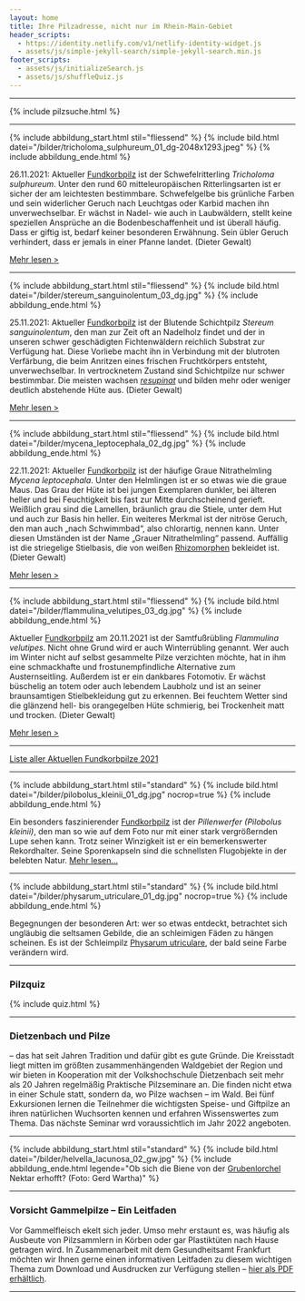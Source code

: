 ```yaml
---
layout: home
title: Ihre Pilzadresse, nicht nur im Rhein-Main-Gebiet
header_scripts:
  - https://identity.netlify.com/v1/netlify-identity-widget.js
  - assets/js/simple-jekyll-search/simple-jekyll-search.min.js
footer_scripts:
  - assets/js/initializeSearch.js
  - assets/js/shuffleQuiz.js
---
```

- - -

{% include pilzsuche.html %}

- - -

{% include abbildung_start.html stil="fliessend" %}
{% include bild.html datei="/bilder/tricholoma_sulphureum_01_dg-2048x1293.jpeg" %}
{% include abbildung_ende.html %}

26.11.2021: Aktueller [Fundkorbpilz](AA "Glossar-") ist der Schwefelritterling *Tricholoma sulphureum*.  Unter den rund 60 mitteleuropäischen Ritterlingsarten ist er sicher der am leichtesten bestimmbare. Schwefelgelbe bis grünliche Farben und sein widerlicher Geruch nach Leuchtgas oder Karbid machen ihn unverwechselbar. Er wächst in Nadel- wie auch in Laubwäldern, stellt keine speziellen Ansprüche an die Bodenbeschaffenheit und ist überall häufig. Dass er giftig ist, bedarf keiner besonderen Erwähnung. Sein übler Geruch verhindert, dass er jemals in einer Pfanne landet. (Dieter Gewalt)

[Mehr lesen >](/pilze/tricholoma-sulphureum-schwefelritterling)

<div style="clear:  both"></div>

- - -

{% include abbildung_start.html stil="fliessend" %}
{% include bild.html datei="/bilder/stereum_sanguinolentum_03_dg.jpg" %}
{% include abbildung_ende.html %}

25.11.2021: Aktueller [Fundkorbpilz](AA "Glossar-") ist der Blutende Schichtpilz *Stereum sanguinolentum*, den man zur Zeit oft an Nadelholz findet und der in unseren schwer geschädigten Fichtenwäldern reichlich Substrat zur Verfügung hat. Diese Vorliebe macht ihn in Verbindung mit der blutroten Verfärbung, die beim Anritzen eines frischen Fruchtkörpers entsteht, unverwechselbar. In vertrocknetem Zustand sind Schichtpilze nur schwer bestimmbar. Die meisten wachsen *[resupinat](resupinat "Glossar")* und bilden mehr oder weniger deutlich abstehende Hüte aus. (Dieter Gewalt)

[Mehr lesen >](/pilze/stereum-sanguinolentum-blutender-nadelholzschichtpilz)

<div style="clear:  both"></div>

- - -

{% include abbildung_start.html stil="fliessend" %}
{% include bild.html datei="/bilder/mycena_leptocephala_02_dg.jpg" %}
{% include abbildung_ende.html %}

22.11.2021: Aktueller [Fundkorbpilz](AA "Glossar-") ist der häufige Graue Nitrathelmling *Mycena leptocephala*. Unter den Helmlingen ist er so etwas wie die graue Maus. Das Grau der Hüte ist bei jungen Exemplaren dunkler, bei älteren heller und bei Feuchtigkeit bis fast zur Mitte durchscheinend gerieft. Weißlich grau sind die Lamellen, bräunlich grau die Stiele, unter dem Hut und auch zur Basis hin heller. Ein weiteres Merkmal ist der nitröse Geruch, den man auch „nach Schwimmbad“, also chlorartig, nennen kann. Unter diesen Umständen ist der Name „Grauer Nitrathelmling“ passend. Auffällig ist die striegelige Stielbasis, die von weißen [Rhizomorphen](Rhizomorphen "Glossar") bekleidet ist. (Dieter Gewalt)

[Mehr lesen >](/pilze/mycena-leptocephala-grauer-nitrathelmling)

<div style="clear:  both"></div>

- - -

{% include abbildung_start.html stil="fliessend" %}
{% include bild.html datei="/bilder/flammulina_velutipes_03_dg.jpg" %}
{% include abbildung_ende.html %}

Aktueller [Fundkorbpilz](AA "Glossar-") am 20.11.2021 ist der Samtfußrübling *Flammulina velutipes*. Nicht ohne Grund wird er auch Winterrübling genannt. Wer auch im Winter nicht auf selbst gesammelte Pilze verzichten möchte, hat in ihm eine schmackhafte und frostunempfindliche Alternative zum Austernseitling. Außerdem ist er ein dankbares Fotomotiv. Er wächst büschelig an totem oder auch lebendem Laubholz und ist an seiner braunsamtigen Stielbekleidung gut zu erkennen. Bei feuchtem Wetter sind die glänzend hell- bis orangegelben Hüte schmierig, bei Trockenheit matt und trocken. (Dieter Gewalt)

[Mehr lesen >](/pilze/flammulina-velutipes-samtfußrübling)

<div style="clear:  both"></div>

- - -

[Liste aller Aktuellen Fundkorbpilze 2021](/artikel/liste-aller-aktuellen-fundkorbpilze-2021.html)

- - -

{% include abbildung_start.html stil="standard" %}
{% include bild.html datei="/bilder/pilobolus_kleinii_01_dg.jpg" nocrop=true %}
{% include abbildung_ende.html %}

Ein besonders faszinierender [Fundkorbpilz](AA "Glossar-") ist der *Pillenwerfer (Pilobolus kleinii)*, den man so wie auf dem Foto nur mit einer stark vergrößernden Lupe sehen kann. Trotz seiner Winzigkeit ist er ein bemerkenswerter Rekordhalter. Seine Sporenkapseln sind die schnellsten Flugobjekte in der belebten Natur. [Mehr lesen...](/pilze/pilobolus-kleinii-pillenwerfer)

- - -

{% include abbildung_start.html stil="standard" %}
{% include bild.html datei="/bilder/physarum_utriculare_01_dg.jpg" nocrop=true %}
{% include abbildung_ende.html %}

Begegnungen der besonderen Art: wer so etwas entdeckt, betrachtet sich ungläubig die seltsamen Gebilde, die an schleimigen Fäden zu hängen scheinen. Es ist der Schleimpilz [Physarum utriculare](/pilze/physarum-utriculare-fadenfruchtschleimpilz), der bald seine Farbe verändern wird.

- - -

### Pilzquiz

{% include quiz.html %}

- - -

### Dietzenbach und Pilze

– das hat seit Jahren Tradition und dafür gibt es gute Gründe. Die Kreisstadt liegt mitten im größten zusammenhängenden Waldgebiet der Region und wir bieten in Kooperation mit der Volkshochschule Dietzenbach seit mehr als 20 Jahren regelmäßig Praktische Pilzseminare an. Die finden nicht etwa in einer Schule statt, sondern da, wo Pilze wachsen – im Wald. Bei fünf Exkursionen lernen die Teilnehmer die wichtigsten Speise- und Giftpilze an ihren natürlichen Wuchsorten kennen und erfahren Wissenswertes zum Thema. Das nächste Seminar wrd voraussichtlich im Jahr 2022 angeboten.  

- - -

{% include abbildung_start.html stil="standard" %}
{% include bild.html datei="/bilder/helvella_lacunosa_02_gw.jpg" %}
{% include abbildung_ende.html legende="Ob sich die Biene von der <a href='/pilze/helvella-lacunosa-grubenlorchel'>Grubenlorchel</a> Nektar erhofft?  (Foto: Gerd Wartha)" %}

- - -

### Vorsicht Gammelpilze – Ein Leitfaden

Vor Gammelfleisch ekelt sich jeder. Umso mehr erstaunt es, was häufig als Ausbeute von Pilzsammlern in Körben oder gar Plastiktüten nach Hause getragen wird. In Zusammenarbeit mit dem Gesundheitsamt Frankfurt möchten wir Ihnen gerne einen informativen Leitfaden zu diesem wichtigen Thema zum Download und Ausdrucken zur Verfügung stellen – [hier als PDF erhältlich](/assets/docs/Fundkorb.de-Gammelpilze.pdf).

- - -